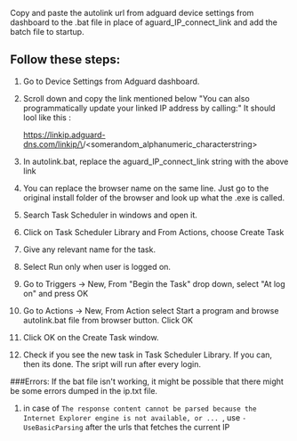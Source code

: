 Copy and paste the autolink url from adguard device settings from dashboard to the .bat file in place of aguard_IP_connect_link and add the batch file to startup.
## Follow these steps:

1. Go to Device Settings from Adguard dashboard.
2. Scroll down and copy the link mentioned below "You can also programmatically update your linked IP address by calling:"
    It should lool like this : 

    https://linkip.adguard-dns.com/linkip/\<deviceid>/\<somerandom_alphanumeric_characterstring>
3. In autolink.bat, replace the aguard_IP_connect_link string with the above link
4. You can replace the browser name on the same line. Just go to the original install folder of the browser and look up what the .exe is called.
5. Search Task Scheduler in windows and open it.
6. Click on Task Scheduler Library and From Actions, choose Create Task
7. Give any relevant name for the task.
8. Select Run only when user is logged on.
9. Go to Triggers -> New, From "Begin the Task" drop down, select "At log on" and press OK
10. Go to Actions -> New, From Action select Start a program and browse autolink.bat file from browser button. Click OK
11. Click OK on the Create Task window. 
12. Check if you see the new task in Task Scheduler Library. If you can, then its done. The sript will run after every login.


###Errors:
If the bat file isn't working, it might be possible that there might be some errors dumped in the ip.txt file.
1. in case of ```The response content cannot be parsed because the Internet Explorer engine is not available, or ... ```, use ```-UseBasicParsing``` after the urls that fetches the current IP 
